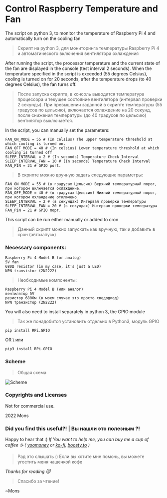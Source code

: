 # Control Raspberry Temperature and Fan
The script on python 3, to monitor the temperature of Raspberry Pi 4 and automatically turn on the cooling fan
> Скрипт на python 3, для мониторинга температуры Raspberry Pi 4 и автоматического включения вентилятора охлаждения

After running the script, the processor temperature and the current state of the fan are displayed in the console (test interval 2 seconds). When the temperature specified in the script is exceeded (55 degrees Celsius), cooling is turned on for 20 seconds, after the temperature drops (to 40 degrees Celsius), the fan turns off.
>После запуска скрипта, в консоль выводится температура процессора и текущее состояние вентилятора (интервал проверки 2 секунды). При превышении заданной в скрипте температуры (55  градусов по цельсию), включается охлаждение на 20 секунд, после снижения температуры (до 40 градусов по цельсию) вентилятор выключается.

In the script, you can manually set the parameters:
```
FAN_ON_MODE = 55 # (In celsius) The upper temperature threshold at which cooling is turned on.
FAN_OFF_MODE = 40 # (In celsius) Lower temperature threshold at which cooling is turned off
SLEEP_INTERVAL = 2 # (In seconds) Temperature Check Interval
SLEEP_INTERVAL_FAN = 10 # (In seconds) Temperature Check Interval
FAN_PIN = 21 # GPIO port.
```
>В скрипте можно вручную задать следующие параметры:
```
FAN_ON_MODE = 55 # (в градусах Цельсия) Верхний температурный порог, при котором включается охлаждение.
FAN_OFF_MODE = 40 # (в градусах Цельсия) Нижний температурный порог, при котором охлаждение отключено
SLEEP_INTERVAL = 2 # (в секундах) Интервал проверки температуры
SLEEP_INTERVAL_FAN = 20 # (в секундах) Интервал проверки температуры
FAN_PIN = 21 # GPIO порт.
```

This script can be run either manually or added to cron
>Данный скрипт можно запускать как вручную, так и добавить в крон (автозапуск)

### Necessary components:
```
Raspberry Pi 4 Model B (or analog)
5V fan
680Ω resistor (in my case, it's just a LED)
NPN transistor (2N2222)
```

>Необходимые компоненты:
```
Raspberry Pi 4 Model B (или аналог)
вентилятор 5V
резистор 680Ом (в моем случае это просто сведодиод)
NPN транзистор (2N2222)
```

You will also need to install separately in python 3, the GPIO module
>Так же понадобится установить отдельно в Python3,  модуль GPIO
```
pip install RPi.GPIO
```
OR \ или
```
pip3 install RPi.GPIO
```


### Scheme
> Общая схема

![Scheme](https://github.com/blyamur/Control-Raspberry-Temperature-and-Fan/blob/master/img/image.jpg)

### Copyrights and Licenses
Not for commercial use.

2022  Mons





### Did you find this useful?! | Вы нашли это  полезным ?!

Happy to hear that :) *If You want to help me, you can buy me a cup of coffee :coffee: ( [yoomoney](https://yoomoney.ru/to/41001158104834) or [ko-fi](https://ko-fi.com/monseg), [boosty.to](https://boosty.to/monseg) )* 

> Рад это слышать :) Если вы хотите мне помочь, вы можете угостить меня чашечкой кофе 


*Thanks for reading :heart_eyes_cat:*
> Спасибо за чтение!

~Mons
